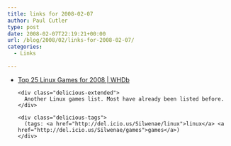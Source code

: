 ```yaml
---
title: links for 2008-02-07
author: Paul Cutler
type: post
date: 2008-02-07T22:19:21+00:00
url: /blog/2008/02/links-for-2008-02-07/
categories:
  - Links

---
```

<ul class="delicious">
  <li>
    <div class="delicious-link">
      <a href="http://whdb.com/2008/top-25-linux-games-for-2008/">Top 25 Linux Games for 2008 | WHDb</a>
    </div>
    
    <div class="delicious-extended">
      Another Linux games list. Most have already been listed before.
    </div>
    
    <div class="delicious-tags">
      (tags: <a href="http://del.icio.us/Silwenae/linux">linux</a> <a href="http://del.icio.us/Silwenae/games">games</a>)
    </div>
  </li>
</ul>